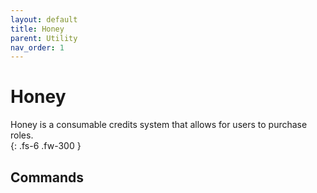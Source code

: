```yaml
---
layout: default
title: Honey
parent: Utility
nav_order: 1
---
```


# Honey

Honey is a consumable credits system that allows for users to purchase roles.  
{: .fs-6 .fw-300 }

## Commands